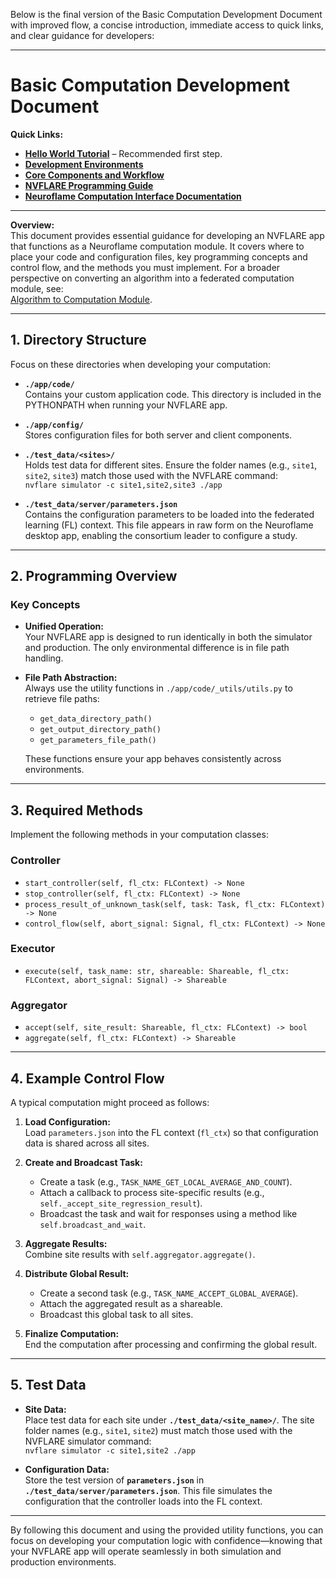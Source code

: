 Below is the final version of the Basic Computation Development Document with improved flow, a concise introduction, immediate access to quick links, and clear guidance for developers:

---

# Basic Computation Development Document

**Quick Links:**

- **[Hello World Tutorial](./tutorial_hello_world.md)** – Recommended first step.
- **[Development Environments](./development_environments.md)**
- **[Core Components and Workflow](./core_components_and_workflow.md)**
- **[NVFLARE Programming Guide](https://nvflare.readthedocs.io/en/2.4.0/programming_guide.html)**
- **[Neuroflame Computation Interface Documentation](../neuroflame_computation_interface/neuroflame_computation_interface.md)**

---

**Overview:**  
This document provides essential guidance for developing an NVFLARE app that functions as a Neuroflame computation module. It covers where to place your code and configuration files, key programming concepts and control flow, and the methods you must implement. For a broader perspective on converting an algorithm into a federated computation module, see:  
[Algorithm to Computation Module](./algorithm_to_computation_module_process.md).

---

## 1. Directory Structure

Focus on these directories when developing your computation:

- **`./app/code/`**  
  Contains your custom application code. This directory is included in the PYTHONPATH when running your NVFLARE app.

- **`./app/config/`**  
  Stores configuration files for both server and client components.

- **`./test_data/<sites>/`**  
  Holds test data for different sites. Ensure the folder names (e.g., `site1`, `site2`, `site3`) match those used with the NVFLARE command:  
  `nvflare simulator -c site1,site2,site3 ./app`

- **`./test_data/server/parameters.json`**  
  Contains the configuration parameters to be loaded into the federated learning (FL) context. This file appears in raw form on the Neuroflame desktop app, enabling the consortium leader to configure a study.

---

## 2. Programming Overview

### Key Concepts

- **Unified Operation:**  
  Your NVFLARE app is designed to run identically in both the simulator and production. The only environmental difference is in file path handling.

- **File Path Abstraction:**  
  Always use the utility functions in `./app/code/_utils/utils.py` to retrieve file paths:
  - `get_data_directory_path()`
  - `get_output_directory_path()`
  - `get_parameters_file_path()`

  These functions ensure your app behaves consistently across environments.

---

## 3. Required Methods

Implement the following methods in your computation classes:

### Controller
- `start_controller(self, fl_ctx: FLContext) -> None`
- `stop_controller(self, fl_ctx: FLContext) -> None`
- `process_result_of_unknown_task(self, task: Task, fl_ctx: FLContext) -> None`
- `control_flow(self, abort_signal: Signal, fl_ctx: FLContext) -> None`

### Executor
- `execute(self, task_name: str, shareable: Shareable, fl_ctx: FLContext, abort_signal: Signal) -> Shareable`

### Aggregator
- `accept(self, site_result: Shareable, fl_ctx: FLContext) -> bool`
- `aggregate(self, fl_ctx: FLContext) -> Shareable`

---

## 4. Example Control Flow

A typical computation might proceed as follows:

1. **Load Configuration:**  
   Load `parameters.json` into the FL context (`fl_ctx`) so that configuration data is shared across all sites.

2. **Create and Broadcast Task:**  
   - Create a task (e.g., `TASK_NAME_GET_LOCAL_AVERAGE_AND_COUNT`).
   - Attach a callback to process site-specific results (e.g., `self._accept_site_regression_result`).
   - Broadcast the task and wait for responses using a method like `self.broadcast_and_wait`.

3. **Aggregate Results:**  
   Combine site results with `self.aggregator.aggregate()`.

4. **Distribute Global Result:**  
   - Create a second task (e.g., `TASK_NAME_ACCEPT_GLOBAL_AVERAGE`).
   - Attach the aggregated result as a shareable.
   - Broadcast this global task to all sites.

5. **Finalize Computation:**  
   End the computation after processing and confirming the global result.

---

## 5. Test Data

- **Site Data:**  
  Place test data for each site under **`./test_data/<site_name>/`**. The site folder names (e.g., `site1`, `site2`) must match those used with the NVFLARE simulator command:  
  `nvflare simulator -c site1,site2 ./app`

- **Configuration Data:**  
  Store the test version of **`parameters.json`** in **`./test_data/server/parameters.json`**. This file simulates the configuration that the controller loads into the FL context.

---

By following this document and using the provided utility functions, you can focus on developing your computation logic with confidence—knowing that your NVFLARE app will operate seamlessly in both simulation and production environments.